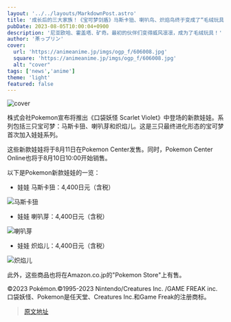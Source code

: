```yaml
---
layout: '../../layouts/MarkdownPost.astro'
title: '成长后的三大家族！《宝可梦剑盾》马斯卡狃、喇叭鸟、炽焰鸟终于变成了“毛绒玩具”'
pubDate: 2023-08-05T10:00:04+0900
description: '尼亚欧哈、霍盖塔、矿奇。最初的伙伴们变得威风凛凛，成为了毛绒玩具！'
author: '茶っプリン'
cover:
  url: 'https://animeanime.jp/imgs/ogp_f/606008.jpg'
  square: 'https://animeanime.jp/imgs/ogp_f/606008.jpg'
  alt: "cover"
tags: ['news','anime']
theme: 'light'
featured: false
---
```


![cover](https://animeanime.jp/imgs/ogp_f/606008.jpg)

株式会社Pokemon宣布将推出《口袋妖怪 Scarlet Violet》中登场的新款娃娃。系列包括三只宝可梦：马斯卡狃、喇叭芽和炽焰儿。这是三只最终进化形态的宝可梦首次加入娃娃系列。

这些新款娃娃将于8月11日在Pokemon Center发售。同时，Pokemon Center Online也将于8月10日10:00开始销售。

以下是Pokemon新款娃娃的一览：

- 娃娃 马斯卡狃：4,400日元（含税）

![马斯卡狃](https://example.com/imgs/zoom/606014.jpg)

- 娃娃 喇叭芽：4,400日元（含税）

![喇叭芽](https://example.com/imgs/zoom/606015.jpg)

- 娃娃 炽焰儿：4,400日元（含税）

![炽焰儿](https://example.com/imgs/zoom/606016.jpg)

此外，这些商品也将在Amazon.co.jp的"Pokemon Store"上有售。

©2023 Pokémon.©1995-2023 Nintendo/Creatures Inc. /GAME FREAK inc.
口袋妖怪、Pokemon是任天堂、Creatures Inc.和Game Freak的注册商标。

>[原文地址](https://animeanime.jp/article/2023/08/05/79094.html)  